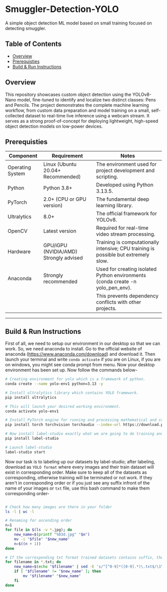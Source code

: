 # Smuggler-Detection-YOLO

A simple object detection ML model based on small training focused on detecting smuggler.

## Table of Contents
- [Overview](#overview)
- [Prerequisties](#prerequisties)
- [Build & Run Instructions](#build-run-instructions)

## Overview
This repository showcases custom object detection using the YOLOv8-Nano model, fine-tuned to identify and localize two distinct classes: Pens and Pencils. The project demonstrates the complete machine learning workflow, from custom data preparation and model training on a small, self-collected dataset to real-time live inference using a webcam stream. It serves as a strong proof-of-concept for deploying lightweight, high-speed object detection models on low-power devices.
## Prerequisties
| **Component**      | **Requirement**                          | **Notes**                                                                                            |
|--------------------|------------------------------------------|------------------------------------------------------------------------------------------------------|
| Operating System   | Linux (Ubuntu 20.04+ Recommended)        | The environment used for project development and scripting.                                          |
| Python             | Python 3.8+                              | Developed using Python 3.13.5.                                                                       |
| PyTorch            | 2.0+ (CPU or GPU version)                | The fundamental deep learning library.                                                               |
| Ultralytics        | 8.0+                                     | The official framework for YOLOv8.                                                                   |
| OpenCV             | Latest version                           | Required for real-time video stream processing.                                                      |
| Hardware           | GPU/iGPU (NVIDIA/AMD) Strongly advised   | Training is computationally intensive; CPU training is possible but extremely slow.                  |
| Anaconda           | Strongly recommended                     | Used for creating isolated Python environments (conda create -n yolo_pen_env).                       |
|                    |                                          | This prevents dependency conflicts with other projects.                                              |
------------------------------------------------------------------------------------------------------------------------------------------------------------------------
## Build & Run Instructions

First of all, we need to setup our environment in our desktop so that we can work. So, we need anaconda to install. Go to the official website of anaconda (https://www.anaconda.com/download) and download it. Then launch your terminal and write `conda activate` if you are on Linux, if you are on windows, you might see conda prompt from menu. Now your desktop environment has been set up. Now follow the commands below-
```bash
# Creating environment for yolo which is a framework of python.
conda create --name yolo-env1 python=3.13 -y

# Install ultralytics library which contains YOLO framework.
pip install ultralytics

# This will launch your desired working environment.
conda activate yolo-env1

# Install PyTorch engine for running and processing mathematical and computational tasks. if you have only cpu.
pip install torch torchvision torchaudio --index-url https://download.pytorch.org/whl/cpu

# Now install label-studio exactly what we are going to do training and labeling our object by naming classes
pip install label-studio

# Launch label-studio
label-studio start
````
Now our task is to labeling up our datasets by label-studio; after labeling, download as `YOLO format` where every images and their train dataset will exist in corresponding order. Make sure to keep all of the datasets as corresponding, otherwise training will be terminated or not work. If they aren't in corresponding order or if you just see any suffix infront of the name of your images or `txt` file, use this bash command to make them corresponding order-

````bash

# Check how many images are there in your folder
ls -l | wc -l

# Renaming for ascending order
n=1
for file in $(ls -v *.jpg); do
    new_name=$(printf "%03d.jpg" "$n")
    mv -i "$file" "$new_name"
    n=$((n + 1))
done

# If the corresponding txt format trained datasets contains suffix, then use this command
for filename in *.txt; do
    new_name=$(echo "$filename" | sed -E 's/^[^0-9]*([0-9].*)\.txt$/\1\.txt/')
    if [ "$filename" != "$new_name" ]; then
        mv "$filename" "$new_name"
    fi
done
````
